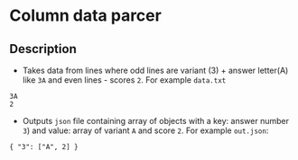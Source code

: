 # Column data parcer

## Description

-   Takes data from lines where odd lines are variant (3) + answer letter(A) like `3A` and even lines - scores `2`. For example `data.txt`

```
3A
2
```

-   Outputs `json` file containing array of objects with a key: answer number `3`) and value: array of variant `A` and score `2`. For example `out.json`:

```
{ "3": ["A", 2] }
```
